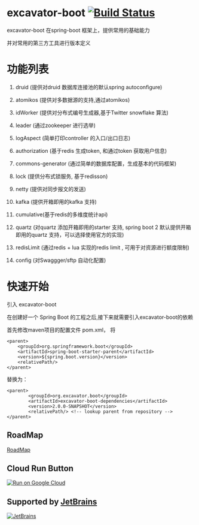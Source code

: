 # excavator-boot [![Build Status](https://travis-ci.org/cmonkey/excavator-boot.svg?branch=master)](https://travis-ci.org/cmonkey/excavator-boot)
  
   excavator-boot 在spring-boot 框架上，提供常用的基础能力

   并对常用的第三方工具进行版本定义

# 功能列表

  1. druid (提供对druid 数据库连接池的默认spring autoconfigure)

  2. atomikos (提供对多数据源的支持,通过atomikos)

  3. idWorker  (提供对分布式编号生成器,基于Twitter snowflake 算法)

  4. leader  (通过zookeeper 进行选举)

  5. logAspect  (简单打印controller 的入口/出口日志)

  6. authorization  (基于redis 生成token, 和通过token 获取用户信息)

  7. commons-generator (通过简单的数据库配置，生成基本的代码框架)

  8. lock (提供分布式锁服务, 基于redisson)

  9. netty (提供对同步报文的发送)

  10. kafka (提供开箱即用的kafka 支持)

  11. cumulative(基于redis的多维度统计api)

  12. quartz (对quartz 添加开箱即用的starter 支持, spring boot 2 默认提供开箱即用的quartz 支持，可以选择使用官方的实现)

  13. redisLimit (通过redis + lua 实现的redis limit , 可用于对资源进行额度限制)

  14. config (对Swaggger/sftp 自动化配置)



# 快速开始

   引入 excavator-boot

   在创建好一个 Spring Boot 的工程之后,接下来就需要引入excavator-boot的依赖
   
   首先修改maven项目的配置文件 pom.xml， 将

    <parent>
        <groupId>org.springframework.boot</groupId>
        <artifactId>spring-boot-starter-parent</artifactId>
        <version>${spring.boot.version}</version>
        <relativePath/> 
    </parent>

   替换为：

    <parent>
            <groupId>org.excavator.boot</groupId>
            <artifactId>excavator-boot-dependencies</artifactId>
            <version>2.0.0-SNAPSHOT</version>
            <relativePath/> <!-- lookup parent from repository -->
    </parent>

## RoadMap

[RoadMap](RoadMap.md)


## Cloud Run Button

[![Run on Google Cloud](https://storage.googleapis.com/cloudrun/button.svg)](https://console.cloud.google.com/cloudshell/editor?shellonly=true&cloudshell_image=gcr.io/cloudrun/button&cloudshell_git_repo=https://github.com/cmonkey/excavator-boot.git&cloudshell_git_branch=feature/cloud-google)

## Supported by [JetBrains](https://jb.gg/OpenSource)
[![JetBrains](https://raw.githubusercontent.com/cmonkey/excavator-bootjetbrains-logos/jetbrains.svg)](https://jb.gg/OpenSource)

